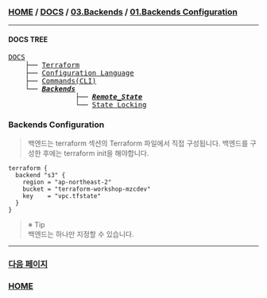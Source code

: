 ### [HOME](https://github.com/YGCHO-repo/Terraform/blob/main/README.md) / [DOCS](https://github.com/YGCHO-repo/Terraform/blob/main/DOCS/README.md) / [03.Backends](https://github.com/YGCHO-repo/Terraform/blob/main/DOCS/03_Backends/README.md) / [01.Backends Configuration](https://github.com/YGCHO-repo/Terraform/blob/main/DOCS/03_Backends/01_Backends_Configuration/README.md)

---

#### DOCS TREE

<pre>
<a href = "https://github.com/YGCHO-repo/Terraform/blob/main/DOCS/README.md">DOCS</a>
    ├── <a href = "https://github.com/YGCHO-repo/Terraform/blob/main/DOCS/00_Terraform/README.md">Terraform</a>
    ├── <a href = "https://github.com/YGCHO-repo/Terraform/blob/main/DOCS/01_Configuration_Language/README.md">Configuration Language</a>
    ├── <a href ="https://github.com/YGCHO-repo/Terraform/blob/main/DOCS/02_Commands(CLI)/README.md">Commands(CLI)</a>
    └── <a href = "https://github.com/YGCHO-repo/Terraform/blob/main/DOCS/03_Backends/README.md"><i><b>Backends</b></i></a>
                ├── <i><b><a href = "https://github.com/YGCHO-repo/Terraform/blob/main/DOCS/03_Backends/01_Backends_Configuration/README.md">Remote_State</a></b></i>
                └── <a href = "https://github.com/YGCHO-repo/Terraform/blob/main/DOCS/03_Backends/02_State_Locking/README.md">State_Locking</a>
</pre>

### Backends Configuration

> 백엔드는 terraform 섹션의 Terraform 파일에서 직접 구성됩니다. 백엔드를 구성한 후에는 terraform init을 해야합니다.

```hcl
terraform {
  backend "s3" {
    region = "ap-northeast-2"
    bucket = "terraform-workshop-mzcdev"
    key    = "vpc.tfstate"
  }
}
```

> ※ Tip  
> 백엔드는 하나만 지정할 수 있습니다.

---

### [다음 페이지](https://github.com/YGCHO-repo/Terraform/blob/main/DOCS/03_Backends/02_State_Locking/README.md)

### [HOME](https://github.com/YGCHO-repo/Terraform/blob/main/README.md)
